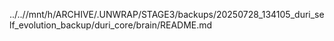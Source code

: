 ../..//mnt/h/ARCHIVE/.UNWRAP/STAGE3/backups/20250728_134105_duri_self_evolution_backup/duri_core/brain/README.md